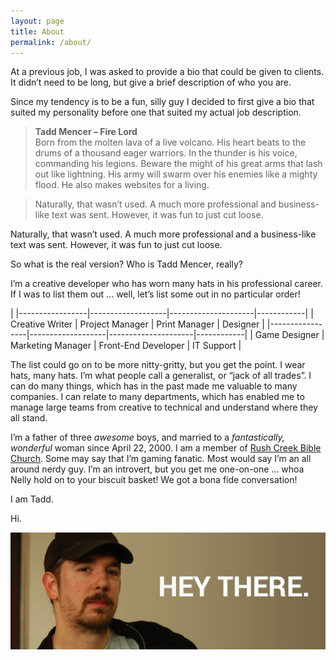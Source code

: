 ```yaml
---
layout: page
title: About
permalink: /about/
---
```


At a previous job, I was asked to provide a bio that could be given to clients. It didn’t need to be long, but give a brief description of who you are.

Since my tendency is to be a fun, silly guy I decided to first give a bio that suited my personality before one that suited my actual job description.

>   **Tadd Mencer – Fire Lord**  
>   Born from the molten lava of a live volcano. His heart beats to the drums of
>   a thousand eager warriors. In the thunder is his voice, commanding his
>   legions. Beware the might of his great arms that lash out like lightning.
>   His army will swarm over his enemies like a mighty flood. He also makes
>   websites for a living.

>   Naturally, that wasn’t used. A much more professional and business-like text
>   was sent. However, it was fun to just cut loose.

Naturally, that wasn’t used. A much more professional and a business-like text was sent. However, it was fun to just cut loose.

So what is the real version? Who is Tadd Mencer, really?

I’m a creative developer who has worn many hats in his professional career. If I was to list them out ... well, let’s list some out in no particular order!

|
|-----------------|-------------------|---------------------|------------|
| Creative Writer | Project Manager | Print Manager       | Designer   |
|-----------------|-------------------|---------------------|------------|
| Game Designer   | Marketing Manager | Front-End Developer | IT Support |

The list could go on to be more nitty-gritty, but you get the point. I wear
hats, many hats. I’m what people call a generalist, or “jack of all trades”. I
can do many things, which has in the past made me valuable to many companies. I
can relate to many departments, which has enabled me to manage large teams from
creative to technical and understand where they all stand.

I’m a father of three *awesome* boys, and married to a *fantastically,
wonderful* woman since April 22, 2000. I am a member of [Rush Creek Bible
Church](http://rushcreekbiblechurch.org/). Some may say that I’m gaming fanatic.
Most would say I’m an all around nerdy guy. I’m an introvert, but you get me
one-on-one … whoa Nelly hold on to your biscuit basket! We got a bona fide
conversation!

I am Tadd.

Hi.

![](/images/i-am-tadd.jpg)
